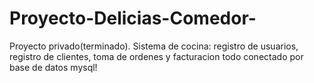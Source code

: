 # Proyecto-Delicias-Comedor-
Proyecto privado(terminado). Sistema de cocina: registro de usuarios, registro de clientes, toma de ordenes y facturacion todo conectado por base de datos mysql!
